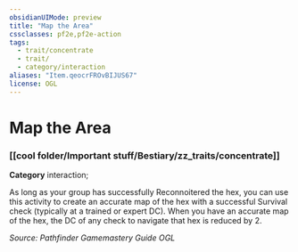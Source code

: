 ```yaml
---
obsidianUIMode: preview
title: "Map the Area"
cssclasses: pf2e,pf2e-action
tags:
  - trait/concentrate
  - trait/
  - category/interaction
aliases: "Item.qeocrFROvBIJUS67"
license: OGL
---
```

# Map the Area

### [[cool folder/Important stuff/Bestiary/zz_traits/concentrate]]

**Category** interaction; 




As long as your group has successfully Reconnoitered the hex, you can use this activity to create an accurate map of the hex with a successful Survival check (typically at a trained or expert DC). When you have an accurate map of the hex, the DC of any check to navigate that hex is reduced by 2.

*Source: Pathfinder Gamemastery Guide*
*OGL*